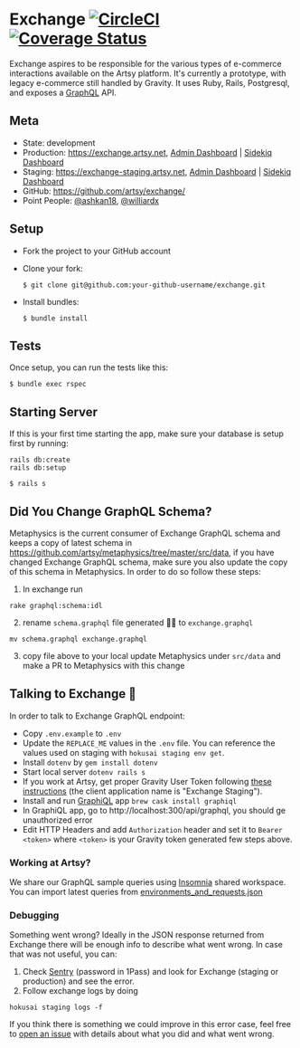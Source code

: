 # Exchange [![CircleCI](https://circleci.com/gh/artsy/exchange.svg?style=svg)](https://circleci.com/gh/artsy/exchange)  [![Coverage Status](https://coveralls.io/repos/github/artsy/exchange/badge.svg)](https://coveralls.io/github/artsy/exchange)
Exchange aspires to be responsible for the various types of e-commerce interactions available on the Artsy platform. It's currently a prototype, with legacy e-commerce still handled by Gravity. It uses Ruby, Rails, Postgresql, and exposes a [GraphQL](http://graphql-ruby.org/) API.

## Meta

* State: development
* Production: https://exchange.artsy.net, [Admin Dashboard](https://exchange.artsy.net/admin) | [Sidekiq Dashboard](https://exchange.artsy.net/admin/sidekiq)
* Staging: https://exchange-staging.artsy.net, [Admin Dashboard](https://exchange-staging.artsy.net/admin) | [Sidekiq Dashboard](https://exchange-staging.artsy.net/admin/sidekiq)
* GitHub: https://github.com/artsy/exchange/
* Point People: [@ashkan18][ashkan18], [@williardx][williardx]

## Setup

* Fork the project to your GitHub account

* Clone your fork:
  ```
  $ git clone git@github.com:your-github-username/exchange.git
  ```

* Install bundles:
  ```
  $ bundle install
  ```

## Tests

Once setup, you can run the tests like this:

```
$ bundle exec rspec
```

## Starting Server
If this is your first time starting the app, make sure your database is setup first by running:
```shell
rails db:create
rails db:setup
```

```
$ rails s
```

## Did You Change GraphQL Schema?
Metaphysics is the current consumer of Exchange GraphQL schema and keeps a copy of latest schema in https://github.com/artsy/metaphysics/tree/master/src/data, if you have changed Exchange GraphQL schema, make sure you also update the copy of this schema in Metaphysics. In order to do so follow these steps:
1) In exchange run
```shell
rake graphql:schema:idl
```
2) rename `schema.graphql` file generated ☝🏼 to `exchange.graphql`
```shell
mv schema.graphql exchange.graphql
```
3) copy file above to your local update Metaphysics under `src/data` and make a PR to Metaphysics with this change


## Talking to Exchange 🤑
In order to talk to Exchange GraphQL endpoint:
- Copy `.env.example` to `.env`
- Update the `REPLACE_ME` values in the `.env` file. You can reference the values used on staging with `hokusai staging env get`.
- Install `dotenv` by `gem install dotenv`
- Start local server `dotenv rails s`
- If you work at Artsy, get proper Gravity User Token following [these instructions](https://github.com/artsy/gravity/blob/master/doc/ApiAuthentication.md#fetching-a-user-jwt-for-the-target-service) (the client application name is "Exchange Staging").
- Install and run [GraphiQL](https://github.com/skevy/graphiql-app) app `brew cask install graphiql`
- In GraphiQL app, go to http://localhost:300/api/graphql, you should ge unauthorized error
- Edit HTTP Headers and add `Authorization` header and set it to `Bearer <token>` where `<token>` is your Gravity token generated few steps above.

### Working at Artsy?
We share our GraphQL sample queries using [Insomnia](https://insomnia.rest/) shared workspace. You can import latest queries from [environments_and_requests.json](https://github.com/artsy/potential/tree/master/insomnia)

### Debugging
Something went wrong? Ideally in the JSON response returned from Exchange there will be enough info to describe what went wrong. In case that was not useful, you can:

1) Check [Sentry](https://sentry.io) (password in 1Pass) and look for Exchange (staging or production) and see the error.
2) Follow exchange logs by doing
```shell
hokusai staging logs -f
```

If you think there is something we could improve in this error case, feel free to [open an issue](https://github.com/artsy/exchange/issues/new) with details about what you did and what went wrong.


[ashkan18]: https://github.com/ashkan18
[williardx]: https://github.com/williardx
